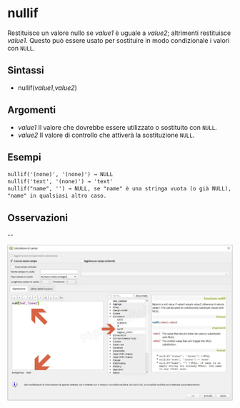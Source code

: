 # nullif

Restituisce un valore nullo se _value1_ è uguale a _value2_; altrimenti restituisce _value1_. Questo può essere usato per sostituire in modo condizionale i valori con `NULL`.

## Sintassi

* nullif(_value1_,_value2_)

## Argomenti

* _value1_ Il valore che dovrebbe essere utilizzato o sostituito con `NULL`.
* _value2_ Il valore di controllo che attiverà la sostituzione `NULL`.

## Esempi
```
nullif('(none)', '(none)') → NULL
nullif('text', '(none)') → 'text'
nullif("name", '') → NULL, se "name" è una stringa vuota (o già NULL), "name" in qualsiasi altro caso.
```

## Osservazioni

--

![](../../img/condizioni/nullif1.jpg)
